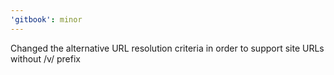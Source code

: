 ```yaml
---
'gitbook': minor
---
```


Changed the alternative URL resolution criteria in order to support site URLs without /v/ prefix
